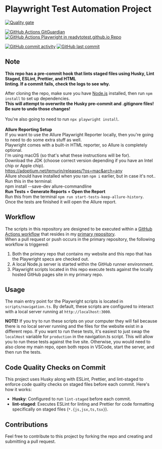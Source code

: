 # Playwright Test Automation Project

[![Quality gate](https://sonarcloud.io/api/project_badges/quality_gate?project=readytotest_test-playwright)](https://sonarcloud.io/summary/new_code?id=readytotest_test-playwright)

[![GitHub Actions GitGuardian](https://github.com/readytotest/test-playwright/actions/workflows/gitguardian.yml/badge.svg)](https://github.com/readytotest/test-playwright/actions/workflows/gitguardian.yml)
[![GitHub Actions Playwright in readytotest.github.io Repo](https://github.com/readytotest/readytotest.github.io/actions/workflows/playwright-mysite.yml/badge.svg)](https://github.com/readytotest/readytotest.github.io/actions/workflows/playwright-mysite.yml)

[![GitHub commit activity](https://img.shields.io/github/commit-activity/t/readytotest/test-playwright?style=social&color=%23FF69B4)](https://github.com/readytotest/test-playwright/commits/main/)
[![GitHub last commit](https://img.shields.io/github/last-commit/readytotest/test-playwright?style=social)](https://github.com/readytotest/test-playwright/commits/main/)

## Note

**This repo has a pre-commit hook that lints staged files using Husky, Lint Staged, ESLint, Prettier, and HTML
<br> linting. If a commit fails, check the logs to see why.**

After cloning the repo, make sure you have [Node.js](https://nodejs.org/) installed, then run `npm install` to set up dependencies.
<br>
**This will attempt to overwrite the Husky pre-commit and .gitignore files! Be sure to undo those changes!**
<br>
<br>
You're also going to need to run `npx playwright install`.
<br>
<br>
**Allure Reporting Setup**
<br>
If you want to use the Allure Playwright Reporter locally, then you're going to need to do some extra stuff as well.
<br>
Playwright comes with a built-in HTML reporter, so Allure is completely optional.
<br>
I'm using macOS (so that's what these instructions will be for).
<br>
Download the JDK (choose correct version depending if you have an Intel chip or Apple chip).
<br>
https://adoptium.net/temurin/releases/?os=mac&arch=any
<br>
Allure should have installed when you ran `npm i` earlier, but in case it's not..
<br>
Run this in the terminal:
<br>
npm install --save-dev allure-commandline
<br>
**Run Tests + Generate Reports + Open the Report**
<br>
Run this from the terminal `npm run start-tests-keep-allure-history`.
<br>
Once the tests are finished it will open the Allure report.

## Workflow

The scripts in this repository are designed to be executed within a [GitHub Actions workflow](https://github.com/readytotest/readytotest.github.io/blob/main/.github/workflows/playwright-mysite.yml) that resides in my [primary repository](https://github.com/readytotest/readytotest.github.io).
<br>
When a pull request or push occurs in the primary repository, the following workflow is triggered:

1. Both the primary repo that contains my website and this repo that has the Playwright specs are checked out.
2. A local Node.js server is started within the GitHub runner environment.
3. Playwright scripts located in this repo execute tests against the locally hosted GitHub pages site in my primary repo.

## Usage

The main entry point for the Playwright scripts is located in `scripts/navigation.ts`. By default, these scripts are configured to interact with a local server running at `http://localhost:3000`.

<b>NOTE!</b> If you try to run these scripts on your computer they will fail because there is no local server running and the files for the website exist in a different repo. If you want to run these tests, it's easiest to just swap the `localHost` variable for `production` in the navigation.ts script. This will allow you to run these tests against the live site. Otherwise, you would need to also clone my main repo, open both repos in VSCode, start the server, and then run the tests.

## Code Quality Checks on Commit

This project uses Husky along with ESLint, Prettier, and lint-staged to enforce code quality checks on staged files before each commit. Here's how it works:

- **Husky**: Configured to run `lint-staged` before each commit.
- **lint-staged**: Executes ESLint for linting and Prettier for code formatting specifically on staged files (`*.{js,jsx,ts,tsx}`).

## Contributions

Feel free to contribute to this project by forking the repo and creating and submitting a pull request.
